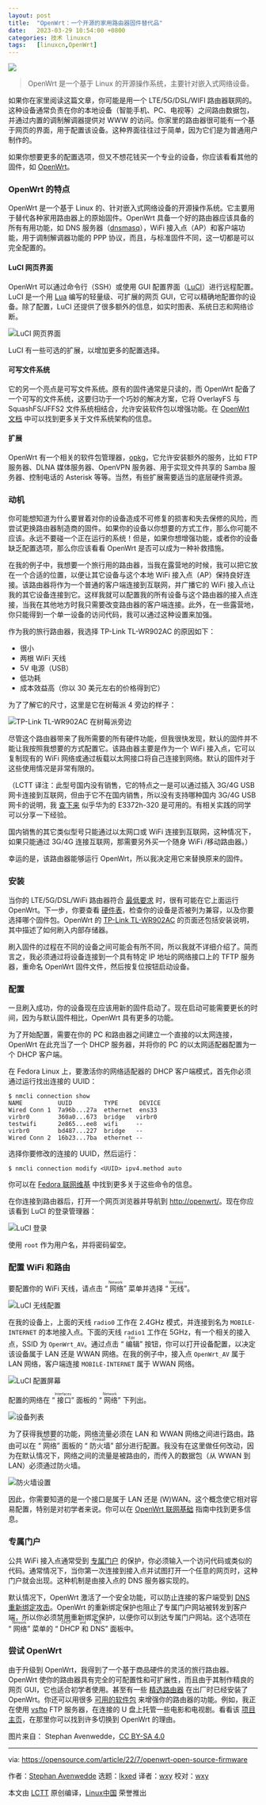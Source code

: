 ```yaml
---
layout: post
title:	"OpenWrt：一个开源的家用路由器固件替代品"
date:	2023-03-29 10:54:00 +0800 
categories:	技术 linuxcn 
tags:	[linuxcn,OpenWrt]
---
```



![](/Asserts/Images//attachment/album/202303/29/105431e78pqv0n8x6aqm0l.jpg)



> 
> OpenWrt 是一个基于 Linux 的开源操作系统，主要针对嵌入式网络设备。
> 
> 
> 


如果你在家里阅读这篇文章，你可能是用一个 LTE/5G/DSL/WIFI 路由器联网的。这种设备通常负责在你的本地设备（智能手机、PC、电视等）之间路由数据包，并通过内置的调制解调器提供对 WWW 的访问。你家里的路由器很可能有一个基于网页的界面，用于配置该设备。这种界面往往过于简单，因为它们是为普通用户制作的。


如果你想要更多的配置选项，但又不想花钱买一个专业的设备，你应该看看其他的固件，如 [OpenWrt](https://openwrt.org)。


### OpenWrt 的特点


OpenWrt 是一个基于 Linux 的、针对嵌入式网络设备的开源操作系统。它主要用于替代各种家用路由器上的原始固件。OpenWrt 具备一个好的路由器应该具备的所有有用功能，如 DNS 服务器（[dnsmasq](https://thekelleys.org.uk/dnsmasq/doc.html)），WiFi 接入点（AP）和客户端功能，用于调制解调器功能的 PPP 协议，而且，与标准固件不同，这一切都是可以完全配置的。


#### LuCI 网页界面


OpenWrt 可以通过命令行（SSH）或使用 GUI 配置界面（[LuCI](https://openwrt.org/docs/guide-user/luci/start)）进行远程配置。LuCI 是一个用 [Lua](https://opensource.com/article/20/2/lua-cheat-sheet) 编写的轻量级、可扩展的网页 GUI，它可以精确地配置你的设备。除了配置，LuCI 还提供了很多额外的信息，如实时图表、系统日志和网络诊断。


![LuCI 网页界面](/Asserts/Images//attachment/album/202303/29/105437dsra96r556ckrwr2.png)


LuCI 有一些可选的扩展，以增加更多的配置选择。


#### 可写文件系统


它的另一个亮点是可写文件系统。原有的固件通常是只读的，而 OpenWrt 配备了一个可写的文件系统，这要归功于一个巧妙的解决方案，它将 OverlayFS 与 SquashFS/JFFS2 文件系统相结合，允许安装软件包以增强功能。在 [OpenWrt 文档](https://openwrt.org/docs/techref/flash.layout) 中可以找到更多关于文件系统架构的信息。


#### 扩展


OpenWrt 有一个相关的软件包管理器，[opkg](https://openwrt.org/docs/guide-user/additional-software/opkg)，它允许安装额外的服务，比如 FTP 服务器、DLNA 媒体服务器、OpenVPN 服务器、用于实现文件共享的 Samba 服务器、控制电话的 Asterisk 等等。当然，有些扩展需要适当的底层硬件资源。


### 动机


你可能想知道为什么要冒着对你的设备造成不可修复的损害和失去保修的风险，而尝试更换路由器制造商的固件。如果你的设备以你想要的方式工作，那么你可能不应该。永远不要碰一个正在运行的系统！但是，如果你想增强功能，或者你的设备缺乏配置选项，那么你应该看看 OpenWrt 是否可以成为一种补救措施。


在我的例子中，我想要一个旅行用的路由器，当我在露营地的时候，我可以把它放在一个合适的位置，以便让其它设备与这个本地 WiFi 接入点（AP）保持良好连接。该路由器将作为一个普通的客户端连接到互联网，并广播它的 WiFi 接入点让我的其它设备连接到它。这样我就可以配置我的所有设备与这个路由器的接入点连接，当我在其他地方时我只需要改变路由器的客户端连接。此外，在一些露营地，你只能得到一个单一设备的访问代码，我可以通过这种设置来加强。


作为我的旅行路由器，我选择 TP-Link TL-WR902AC 的原因如下：


* 很小
* 两根 WiFi 天线
* 5V 电源（USB）
* 低功耗
* 成本效益高（你以 30 美元左右的价格得到它）


为了了解它的尺寸，这里是它在树莓派 4 旁边的样子：


![TP-Link TL-WR902AC 在树莓派旁边](/Asserts/Images//attachment/album/202303/29/105605cttx26xt843l83sn.jpg)


尽管这个路由器带来了我所需要的所有硬件功能，但我很快发现，默认的固件并不能让我按照我想要的方式配置它。该路由器主要是作为一个 WiFi 接入点，它可以复制现有的 WiFi 网络或通过板载以太网接口将自己连接到网络。默认的固件对于这些使用情况是非常有限的。


（LCTT 译注：此型号国内没有销售，它的特点之一是可以通过插入 3G/4G USB 网卡连接到互联网，但由于它不在国内销售，所以没有支持哪种国内 3G/4G USB 网卡的说明，我 [查下来](https://www.tp-link.com/lk/support/3g-comp-list/tl-wr902ac/?location=1963) 似乎华为的 E3372h-320 是可用的。有相关实践的同学可以分享一下经验。


国内销售的其它类似型号只能通过以太网口或 WiFi 连接到互联网，这种情况下，如果只能通过 3G/4G 连接互联网，那需要另外买一个随身 WiFi /移动路由器。）


幸运的是，该路由器能够运行 OpenWrt，所以我决定用它来替换原来的固件。


### 安装


当你的 LTE/5G/DSL/WiFi 路由器符合 [最低要求](https://openwrt.org/supported_devices) 时，很有可能在它上面运行 OpenWrt。下一步，你要查看 [硬件表](https://openwrt.org/toh/start)，检查你的设备是否被列为兼容，以及你要选择哪个固件包。OpenWrt 的 [TP-Link TL-WR902AC](https://openwrt.org/toh/tp-link/tl-wr902ac_v3) 的页面还包括安装说明，其中描述了如何刷入内部存储器。


刷入固件的过程在不同的设备之间可能会有所不同，所以我就不详细介绍了。简而言之，我必须通过将设备连接到一个具有特定 IP 地址的网络接口上的 TFTP 服务器，重命名 OpenWrt 固件文件，然后按复位按钮启动设备。


### 配置


一旦刷入成功，你的设备现在应该用新的固件启动了。现在启动可能需要更长的时间，因为与默认固件相比，OpenWrt 具有更多的功能。


为了开始配置，需要在你的 PC 和路由器之间建立一个直接的以太网连接，OpenWrt 在此充当了一个 DHCP 服务器，并将你的 PC 的以太网适配器配置为一个 DHCP 客户端。


在 Fedora Linux 上，要激活你的网络适配器的 DHCP 客户端模式，首先你必须通过运行找出连接的 UUID：



```
$ nmcli connection show
NAME          UUID         TYPE      DEVICE 
Wired Conn 1  7a96b...27a  ethernet  ens33
virbr0        360a0...673  bridge   virbr0
testwifi      2e865...ee8  wifi     --
virbr0        bd487...227  bridge   --
Wired Conn 2  16b23...7ba  ethernet --

```

选择你要修改的连接的 UUID，然后运行：



```
$ nmcli connection modify <UUID> ipv4.method auto

```

你可以在 [Fedora 联网维基](https://fedoraproject.org/wiki/Networking/CLI) 中找到更多关于这些命令的信息。


在你连接到路由器后，打开一个网页浏览器并导航到 <http://openwrt/>。现在你应该看到 LuCI 的登录管理器：


![LuCI 登录](/Asserts/Images//attachment/album/202303/29/105440wq77ss9k7729zw7e.png)


使用 `root` 作为用户名，并将密码留空。


### 配置 WiFi 和路由


要配置你的 WiFi 天线，请点击 “<ruby> 网络 <rt>  Network </rt></ruby>” 菜单并选择 “<ruby> 无线 <rt>  Wireless </rt></ruby>”。


![LuCI 无线配置](/Asserts/Images//attachment/album/202303/29/105623tzktuku8kkuvpvp1.jpg)


在我的设备上，上面的天线 `radio0` 工作在 2.4GHz 模式，并连接到名为 `MOBILE-INTERNET` 的本地接入点。下面的天线 `radio1` 工作在 5GHz，有一个相关的接入点，SSID 为 `OpenWrt_AV`。通过点击 “<ruby> 编辑 <rt>  Edit </rt></ruby>” 按钮，你可以打开设备配置，以决定该设备属于 LAN 还是 WWAN 网络。在我的例子中，接入点 `OpenWrt_AV` 属于 LAN 网络，客户端连接 `MOBILE-INTERNET` 属于 WWAN 网络。


![LuCI 配置屏幕](/Asserts/Images//attachment/album/202303/29/105633py0yrywcuz8xsc8u.jpg)


配置的网络在 “<ruby> 接口 <rt>  Interfaces </rt></ruby>” 面板的 “<ruby> 网络 <rt>  Network </rt></ruby>” 下列出。


![设备列表](/Asserts/Images//attachment/album/202303/29/105643rpl6bl3i0l93a393.jpg)


为了获得我想要的功能，网络流量必须在 LAN 和 WWAN 网络之间进行路由。路由可以在 “<ruby> 网络 <rt>  Network </rt></ruby>” 面板的 “<ruby> 防火墙 <rt>  Firewall </rt></ruby>” 部分进行配置。我没有在这里做任何改动，因为在默认情况下，网络之间的流量是被路由的，而传入的数据包（从 WWAN 到 LAN）必须通过防火墙。


![防火墙设置](/Asserts/Images//attachment/album/202303/29/105651vz0ljiht8ykeiee9.jpg)


因此，你需要知道的是一个接口是属于 LAN 还是 (W)WAN。这个概念使它相对容易配置，特别是对初学者来说。你可以在 [OpenWrt 联网基础](https://openwrt.org/docs/guide-user/base-system/basic-networking) 指南中找到更多信息。


### 专属门户


公共 WiFi 接入点通常受到 [专属门户](https://en.wikipedia.org/wiki/Captive_portal) 的保护，你必须输入一个访问代码或类似的代码。通常情况下，当你第一次连接到接入点并试图打开一个任意的网页时，这种门户就会出现。这种机制是由接入点的 DNS 服务器实现的。


默认情况下，OpenWrt 激活了一个安全功能，可以防止连接的客户端受到 [DNS 重新绑定攻击](https://en.wikipedia.org/wiki/DNS_rebinding)。OpenWrt 的重新绑定保护也阻止了专属门户网站被转发到客户端，所以你必须禁用重新绑定保护，以便你可以到达专属门户网站。这个选项在 “<ruby> 网络 <rt>  Network </rt></ruby>” 菜单的 “<ruby> DHCP 和 DNS <rt>  DHCP and DNS </rt></ruby>” 面板中。


### 尝试 OpenWrt


由于升级到 OpenWrt，我得到了一个基于商品硬件的灵活的旅行路由器。OpenWrt 使你的路由器具有完全的可配置性和可扩展性，而且由于其制作精良的网页 GUI，它也适合初学者使用。甚至有一些 [精选路由器](https://opensource.com/article/22/1/turris-omnia-open-source-router) 在出厂时已经安装了 OpenWrt。你还可以用很多 [可用的软件包](https://openwrt.org/packages/table/start) 来增强你的路由器的功能。例如，我正在使用 [vsftp](https://openwrt.org/docs/guide-user/services/nas/ftp.overview) FTP 服务器，在连接的 U 盘上托管一些电影和电视剧。看看该 [项目主页](https://openwrt.org/reasons_to_use_openwrt)，在那里你可以找到许多切换到 OpenWrt 的理由。


图片来自： Stephan Avenwedde，[CC BY-SA 4.0](https://creativecommons.org/licenses/by-sa/4.0/legalcode)




---


via: <https://opensource.com/article/22/7/openwrt-open-source-firmware>


作者：[Stephan Avenwedde](https://opensource.com/users/hansic99) 选题：[lkxed](https://github.com/lkxed) 译者：[wxy](https://github.com/wxy) 校对：[wxy](https://github.com/wxy)


本文由 [LCTT](https://github.com/LCTT/TranslateProject) 原创编译，[Linux中国](https://linux.cn/) 荣誉推出
